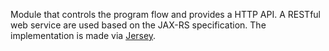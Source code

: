 Module that controls the program flow and provides a HTTP API. A RESTful web service are used based on the JAX-RS specification. The implementation is made via [Jersey](https://jersey.java.net/).